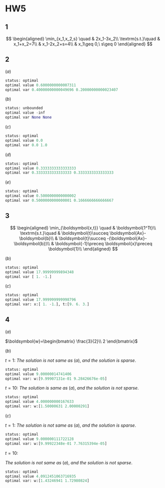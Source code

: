# HW5

## 1

$$
\begin{aligned}
\min_{x_1,x_2,s} \quad & 2x_1-3x_2\\
\textrm{s.t.}\quad & x_1+x_2=7\\
& x_1-2x_2+s=4\\
& x_1\geq 0,\ s\geq 0
\end{aligned}
$$

## 2

$(a)$

```python
status: optimal
optimal value 0.6000000000007311
optimal var 0.40000000000049696 0.20000000000023407
```

$(b)$

```python
status: unbounded
optimal value -inf
optimal var None None
```

$(c)$

```python
status: optimal
optimal value 0.0
optimal var 0.0 1.0
```

$(d)$

```python
status: optimal
optimal value 0.3333333333333333
optimal var 0.3333333333333333 0.3333333333333333
```

$(e)$

```python
status: optimal
optimal value 0.5000000000000002
optimal var 0.5000000000000001 0.1666666666666667
```

## 3

$$
\begin{aligned}
\min_{\boldsymbol{x,t}} \quad & \boldsymbol{1^Tt}\\
\textrm{s.t.}\quad & \boldsymbol{t}\succeq \boldsymbol{Ax}-\boldsymbol{b}\\
& \boldsymbol{t}\succeq -(\boldsymbol{Ax}-\boldsymbol{b})\\
& \boldsymbol{-1}\preceq \boldsymbol{x}\preceq \boldsymbol{1}\\
\end{aligned}
$$

$(b)$

```python
status: optimal
optimal value 17.99999999894348
optimal var [ 1. -1.]
```

$(c)$

```python
status: optimal
optimal value 17.999999999998796
optimal var: x:[ 1. -1.], t:[9. 6. 3.]
```

## 4

$(a)$

$\boldsymbol{w}=\begin{bmatrix}
    \frac{3}{2}\\
    2
\end{bmatrix}$

$(b)$

$t=1:$
$The\ solution \ is\ not\ same\ as\ (a),\ and\ the\ solution\ is\ sparse.$

```python
status: optimal
optimal value 9.00000014741406
optimal var: w:[9.99907131e-01 9.28426676e-05]
```

$t=10:$
$The\ solution \ is\ same\ as\ (a),\ and\ the\ solution\ is\ not\ sparse.$

```python
status: optimal
optimal value 4.000000000167633
optimal var: w:[1.50000631 2.00000291]
```

$(c)$

$t=1:$
$The\ solution \ is\ not\ same\ as\ (a),\ and\ the\ solution\ is\ sparse.$

```python
status: optimal
optimal value 9.000000111722128
optimal var: w:[9.99922348e-01 7.76315394e-05]
```

$t=10:$

$The\ solution \ is\ not\ same\ as\ (a),\ and\ the\ solution\ is\ not\ sparse.$

```python
status: optimal
optimal value 4.0912451063716935
optimal var: w:[1.43246941 1.72980824]
```
